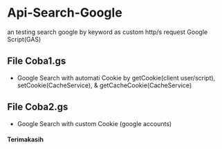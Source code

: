 # Api-Search-Google
an testing search google by keyword as custom http/s request Google Script(GAS)

## File Coba1.gs
* Google Search with automati Cookie by getCookie(client user/script), setCookie(CacheService), & getCacheCookie(CacheService)

## File Coba2.gs
* Google Search with custom Cookie (google accounts)

#### Terimakasih
